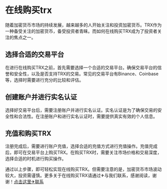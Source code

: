 # 在线购买trx

随着加密货币市场的持续发展，越来越多的人开始关注和投资加密货币。TRX作为一种备受关注的加密货币，备受投资者青睐。而如何在线购买TRX成为了投资者关注的焦点之一。

## 选择合适的交易平台

在进行在线购买TRX之前，首先需要选择一个合适的交易平台。确保交易平台的信誉和安全性，以及是否支持TRX的交易。常见的交易平台有Binance、Coinbase等，选择时需要进行充分的比较和评估。

## 创建账户并进行实名认证

选择好交易平台后，需要注册账户并进行实名认证。实名认证是为了确保交易的安全性和合法性。在注册账户和进行实名认证时，需要提供真实有效的个人信息。

## 充值和购买TRX

注册完成后，需要进行账户充值，选择合适的充值方式进行充值操作。充值完成后，即可在交易平台上购买TRX。在购买TRX时，需要关注市场价格和交易深度，选择合适的时机进行购买操作。

通过以上步骤，即可轻松实现在线购买TRX。但需要注意的是，加密货币市场波动较大，投资需谨慎。更多关于在线购买TRX请通过✈与我们联系，感谢阅读，谢谢！[点击这里✈联系](https://trx.tw)